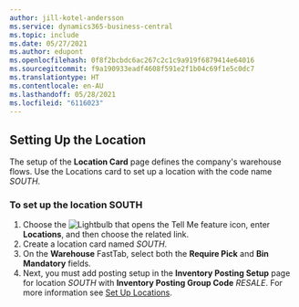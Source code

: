 ```yaml
---
author: jill-kotel-andersson
ms.service: dynamics365-business-central
ms.topic: include
ms.date: 05/27/2021
ms.author: edupont
ms.openlocfilehash: 0f8f2bcbdc6ac267c2c1c9a919f6879414e64016
ms.sourcegitcommit: f9a190933eadf4608f591e2f1b04c69f1e5c0dc7
ms.translationtype: HT
ms.contentlocale: en-AU
ms.lasthandoff: 05/28/2021
ms.locfileid: "6116023"
---
```

## <a name="setting-up-the-location"></a>Setting Up the Location

The setup of the **Location Card** page defines the company's warehouse flows. Use the Locations card to set up a location with the code name *SOUTH*.

### <a name="to-set-up-the-location-south"></a>To set up the location SOUTH

1. Choose the ![Lightbulb that opens the Tell Me feature](../media/ui-search/search_small.png "Tell me what you want to do") icon, enter **Locations**, and then choose the related link.  
2. Create a location card named *SOUTH*.  
3. On the **Warehouse** FastTab, select both the **Require Pick** and **Bin Mandatory** fields.
4. Next, you must add posting setup in the **Inventory Posting Setup** page for location *SOUTH* with **Inventory Posting Group Code** *RESALE*. For more information see [Set Up Locations](../inventory-how-setup-locations.md).
